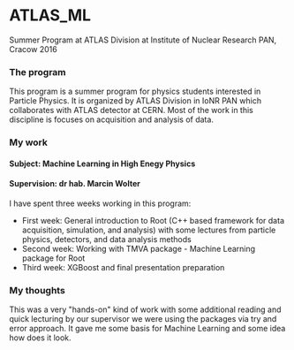# ATLAS_ML
Summer Program at ATLAS Division at Institute of Nuclear Research PAN, Cracow 2016

### The program
This program is a summer program for physics students interested in Particle Physics. It is organized by ATLAS Division in IoNR PAN which collaborates with ATLAS detector at CERN. Most of the work in this discipline is focuses on acquisition and analysis of data.

### My work
#### Subject: Machine Learning in High Enegy Physics
#### Supervision: dr hab. Marcin Wolter

I have spent three weeks working in this program:
* First week: General introduction to Root (C++ based framework for data acquisition, simulation, and analysis) with some lectures from particle physics, detectors, and data analysis methods
* Second week: Working with TMVA package - Machine Learning package for Root
* Third week: XGBoost and final presentation preparation

### My thoughts
This was a very "hands-on" kind of work with some additional reading and quick lecturing by our supervisor we were using the packages via try and error approach. It gave me some basis for Machine Learning and some idea how does it look.
